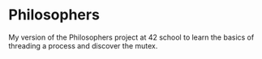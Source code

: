 # Philosophers

My version of the Philosophers project at 42 school to learn the basics of threading a process and discover the mutex.
